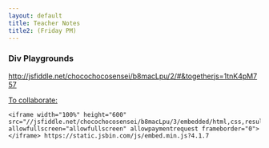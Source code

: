 ```yaml
---
layout: default
title: Teacher Notes
title2: (Friday PM) 
---
```


### Div Playgrounds
http://jsfiddle.net/chocochocosensei/b8macLpu/2/#&togetherjs=1tnK4pM757

[To collaborate:](http://jsfiddle.net/chocochocosensei/b8macLpu/2/#&togetherjs=1tnK4pM757)

    <iframe width="100%" height="600" src="//jsfiddle.net/chocochocosensei/b8macLpu/3/embedded/html,css,result/" allowfullscreen="allowfullscreen" allowpaymentrequest frameborder="0"></iframe> https://static.jsbin.com/js/embed.min.js?4.1.7
   